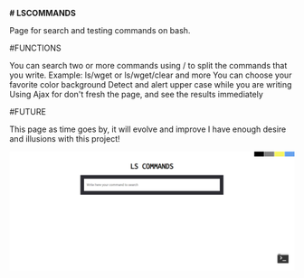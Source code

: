 **# LSCOMMANDS**

Page for search and testing commands on bash.


  #FUNCTIONS
  
   You can search two or more commands using / to split the commands that you write. Example: ls/wget or ls/wget/clear and more
   You can choose your favorite color background
   Detect and alert upper case while you are writing
   Using Ajax for don't fresh the page, and see the results immediately
   
  #FUTURE
  
   This page as time goes by, it will evolve and improve
   I have enough desire and illusions with this project!
   
   
   
   ![alt text](lscommands/OTHERS/README/index.PNG?raw=true "Title")
   
   
   
